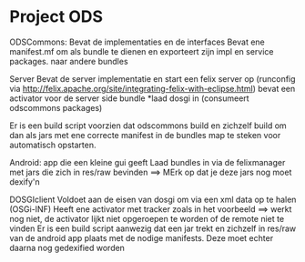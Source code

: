 Project ODS
===
ODSCommons:
Bevat de implementaties en de interfaces
Bevat ene manifest.mf om als bundle te dienen en exporteert zijn impl en service packages. naar andere bundles

Server
Bevat de server implementatie en start een felix server op (runconfig via http://felix.apache.org/site/integrating-felix-with-eclipse.html)
bevat een activator voor de server side bundle
*laad dosgi in (consumeert odscommons packages)

Er is een build script voorzien dat odscommons build en zichzelf build om dan als jars met ene correcte manifest in de bundles map te steken voor automatisch opstarten.

Android:
app die een kleine gui geeft
Laad bundles in via de felixmanager met jars die zich in res/raw bevinden
==> MErk op dat je deze jars nog moet dexify'n

DOSGIclient
Voldoet aan de eisen van dosgi om via een xml data op te halen (OSGi-INF)
Heeft ene activator met tracker zoals in het voorbeeld
==> werkt nog niet, de activator lijkt niet opgeroepen te worden of de remote niet te vinden
Er is een build script aanwezig dat een jar trekt en zichzelf in res/raw van de android app plaats met de nodige manifests. Deze moet echter daarna nog gedexified worden